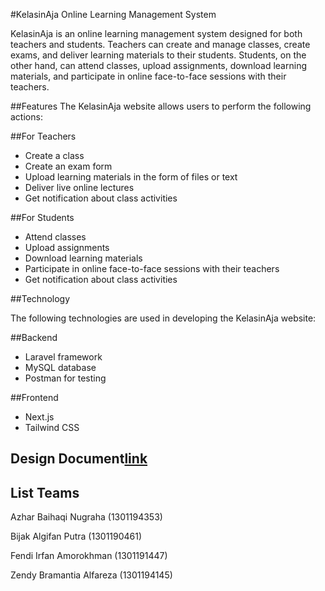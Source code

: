 #KelasinAja Online Learning Management System

KelasinAja is an online learning management system designed for both teachers and students. Teachers can create and manage classes, create exams, and deliver learning materials to their students. Students, on the other hand, can attend classes, upload assignments, download learning materials, and participate in online face-to-face sessions with their teachers.

##Features
The KelasinAja website allows users to perform the following actions:

##For Teachers

* Create a class
* Create an exam form
* Upload learning materials in the form of files or text
* Deliver live online lectures
* Get notification about class activities

##For Students

* Attend classes
* Upload assignments
* Download learning materials
* Participate in online face-to-face sessions with their teachers
* Get notification about class activities

##Technology

The following technologies are used in developing the KelasinAja website:

##Backend

* Laravel framework
* MySQL database
* Postman for testing

##Frontend

* Next.js
* Tailwind CSS

## Design Document[link](https://docs.google.com/document/d/1C39UtMWtKXI5OvprHhPRIN5_VWhLBKDa/edit?usp=sharing&ouid=108283030983780061715&rtpof=true&sd=true)

## List Teams

Azhar Baihaqi Nugraha (1301194353)

Bijak Algifan Putra (1301190461)

Fendi Irfan Amorokhman (1301191447)

Zendy Bramantia Alfareza (1301194145)

